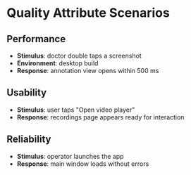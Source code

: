 # Quality Attribute Scenarios

## Performance
- **Stimulus**: doctor double taps a screenshot
- **Environment**: desktop build
- **Response**: annotation view opens within 500 ms

## Usability
- **Stimulus**: user taps "Open video player"
- **Response**: recordings page appears ready for interaction

## Reliability
- **Stimulus**: operator launches the app
- **Response**: main window loads without errors
